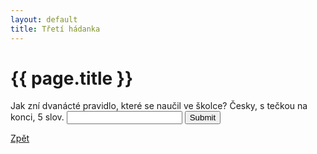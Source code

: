 ```yaml
---
layout: default
title: Třetí hádanka
---
```

<div class="uvod">
<h1>{{ page.title }}</h1>

<p>
 <form name="myForm" onsubmit="return validateForm3()" method="post">
Jak zní dvanácté pravidlo, které se naučil ve školce? Česky, s tečkou na konci, 5 slov. <input type="text" name="fname">
<input type="submit" value="Submit">
</form> 
</p>

 <a href="{{ site.baseurl }}/uvody/fulghum_uvod.html">Zpět</a>

 </div>
<script src="/assets/js/hadanky_rf.js"></script> 